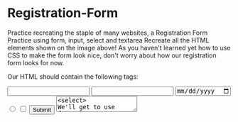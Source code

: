 # Registration-Form
Practice recreating the staple of many websites, a Registration Form Practice using form, input, select and textarea
Recreate all the HTML elements shown on the image above! As you haven't learned yet how to use CSS to make the form look nice, don't worry about how our registration form looks for now.

Our HTML should contain the following tags:

<input type="text">
<input type="password">
<input type="date">
<input type="radio">
<input type="checkbox">
<input type="submit">
<textarea>
<select>
We'll get to use forms in one way or another in many later assignments during the bootcamp so don't feel the need to memorize all of the different form tags and attributes today. We can always come back to this chapter for reference!
